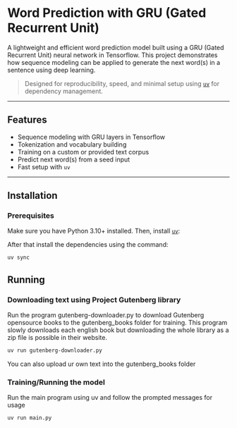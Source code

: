 # Word Prediction with GRU (Gated Recurrent Unit)

A lightweight and efficient word prediction model built using a GRU (Gated Recurrent Unit) neural network in Tensorflow. This project demonstrates how sequence modeling can be applied to generate the next word(s) in a sentence using deep learning.

>  Designed for reproducibility, speed, and minimal setup using [`uv`](https://github.com/astral-sh/uv) for dependency management.

---

## Features

-  Sequence modeling with GRU layers in Tensorflow
-  Tokenization and vocabulary building
-  Training on a custom or provided text corpus
-  Predict next word(s) from a seed input
-  Fast setup with `uv`

---

## Installation

### Prerequisites

Make sure you have Python 3.10+ installed. Then, install [`uv`](https://github.com/astral-sh/uv):

After that install the dependencies using the command:
```bash
uv sync 
```

## Running

### Downloading text using Project Gutenberg library

Run the program gutenberg-downloader.py to download Gutenberg opensource books to the gutenberg_books folder for training. This program slowly downloads each english book but downloading the whole library as a zip file is possible in their website.

```bash
uv run gutenberg-downloader.py
```
You can also upload ur own text into the gutenberg_books folder

### Training/Running the model 

Run the main program using uv and follow the prompted messages for usage

```bash
uv run main.py
```
